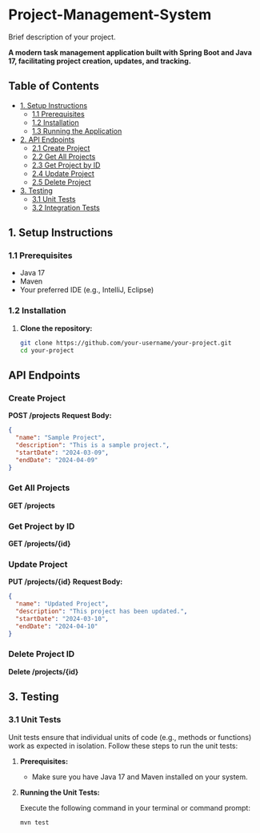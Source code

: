 # Project-Management-System

Brief description of your project.

**A modern task management application built with Spring Boot and Java 17, facilitating project creation, updates, and tracking.**

## Table of Contents

- [1. Setup Instructions](#1-setup-instructions)
  - [1.1 Prerequisites](#11-prerequisites)
  - [1.2 Installation](#12-installation)
  - [1.3 Running the Application](#13-running-the-application)
- [2. API Endpoints](#2-api-endpoints)
  - [2.1 Create Project](#21-create-project)
  - [2.2 Get All Projects](#22-get-all-projects)
  - [2.3 Get Project by ID](#23-get-project-by-id)
  - [2.4 Update Project](#24-update-project)
  - [2.5 Delete Project](#25-delete-project)
- [3. Testing](#3-testing)
  - [3.1 Unit Tests](#31-unit-tests)
  - [3.2 Integration Tests](#32-integration-tests)

## 1. Setup Instructions

### 1.1 Prerequisites

- Java 17
- Maven
- Your preferred IDE (e.g., IntelliJ, Eclipse)

### 1.2 Installation

1. **Clone the repository:**

   ```bash
   git clone https://github.com/your-username/your-project.git
   cd your-project
## API Endpoints

### Create Project

**POST /projects**
**Request Body:**
```json
{
  "name": "Sample Project",
  "description": "This is a sample project.",
  "startDate": "2024-03-09",
  "endDate": "2024-04-09"
}
```
### Get All Projects
**GET /projects**

### Get Project by ID
**GET /projects/{id}**

### Update Project
**PUT /projects/{id}**
**Request Body:**

```json
{
  "name": "Updated Project",
  "description": "This project has been updated.",
  "startDate": "2024-03-10",
  "endDate": "2024-04-10"
}
```
### Delete Project ID
**Delete /projects/{id}**

## 3. Testing

### 3.1 Unit Tests

Unit tests ensure that individual units of code (e.g., methods or functions) work as expected in isolation. Follow these steps to run the unit tests:

1. **Prerequisites:**
   - Make sure you have Java 17 and Maven installed on your system.

2. **Running the Unit Tests:**

   Execute the following command in your terminal or command prompt:

   ```bash
   mvn test


